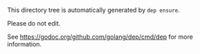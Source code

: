 This directory tree is automatically generated by `dep ensure`.

Please do not edit.

See https://godoc.org/github.com/golang/dep/cmd/dep for more information.
